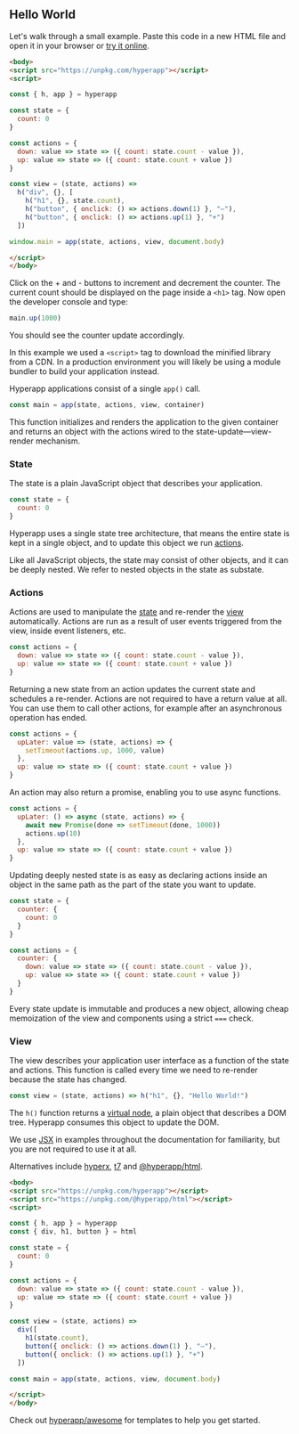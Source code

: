 ## Hello World

Let's walk through a small example. Paste this code in a new HTML file and open it in your browser or [try it online](https://codepen.io/hyperapp/pen/zNxZLP?editors=0010).

```html
<body>
<script src="https://unpkg.com/hyperapp"></script>
<script>

const { h, app } = hyperapp

const state = {
  count: 0
}

const actions = {
  down: value => state => ({ count: state.count - value }),
  up: value => state => ({ count: state.count + value })
}

const view = (state, actions) =>
  h("div", {}, [
    h("h1", {}, state.count),
    h("button", { onclick: () => actions.down(1) }, "–"),
    h("button", { onclick: () => actions.up(1) }, "+")
  ])

window.main = app(state, actions, view, document.body)

</script>
</body>
```

Click on the + and - buttons to increment and decrement the counter. The current count should be displayed on the page inside a `<h1>` tag. Now open the developer console and type:

```js
main.up(1000)
```

You should see the counter update accordingly.

In this example we used a `<script>` tag to download the minified library from a CDN. In a production environment you will likely be using a module bundler to build your application instead.

Hyperapp applications consist of a single `app()` call.

```js
const main = app(state, actions, view, container)
```

This function initializes and renders the application to the given container and returns an object with the actions wired to the state-update—view-render mechanism.

### State

The state is a plain JavaScript object that describes your application.

```js
const state = {
  count: 0
}
```

Hyperapp uses a single state tree architecture, that means the entire state is kept in a single object, and to update this object we run [actions](#actions).

Like all JavaScript objects, the state may consist of other objects, and it can be deeply nested. We refer to nested objects in the state as substate.

### Actions

Actions are used to manipulate the [state](#state) and re-render the [view](#view) automatically. Actions are run as a result of user events triggered from the view, inside event listeners, etc.

```js
const actions = {
  down: value => state => ({ count: state.count - value }),
  up: value => state => ({ count: state.count + value })
}
```

Returning a new state from an action updates the current state and schedules a re-render. Actions are not required to have a return value at all. You can use them to call other actions, for example after an asynchronous operation has ended.

```js
const actions = {
  upLater: value => (state, actions) => {
    setTimeout(actions.up, 1000, value)
  },
  up: value => state => ({ count: state.count + value })
}
```

An action may also return a promise, enabling you to use async functions.

```js
const actions = {
  upLater: () => async (state, actions) => {
    await new Promise(done => setTimeout(done, 1000))
    actions.up(10)
  },
  up: value => state => ({ count: state.count + value })
}
```

Updating deeply nested state is as easy as declaring actions inside an object in the same path as the part of the state you want to update.

```js
const state = {
  counter: {
    count: 0
  }
}

const actions = {
  counter: {
    down: value => state => ({ count: state.count - value }),
    up: value => state => ({ count: state.count + value })
  }
}
```

Every state update is immutable and produces a new object, allowing cheap memoization of the view and components using a strict `===` check.

### View

The view describes your application user interface as a function of the state and actions. This function is called every time we need to re-render because the state has changed.

```js
const view = (state, actions) => h("h1", {}, "Hello World!")
```

The `h()` function returns a [virtual node](vnodes.md), a plain object that describes a DOM tree. Hyperapp consumes this object to update the DOM.

We use [JSX](https://facebook.github.io/jsx/) in examples throughout the documentation for familiarity, but you are not required to use it at all.

Alternatives include [hyperx](https://github.com/choojs/hyperx), [t7](https://github.com/trueadm/t7) and [@hyperapp/html](https://github.com/hyperapp/html).

```html
<body>
<script src="https://unpkg.com/hyperapp"></script>
<script src="https://unpkg.com/@hyperapp/html"></script>
<script>

const { h, app } = hyperapp
const { div, h1, button } = html

const state = {
  count: 0
}

const actions = {
  down: value => state => ({ count: state.count - value }),
  up: value => state => ({ count: state.count + value })
}

const view = (state, actions) =>
  div([
    h1(state.count),
    button({ onclick: () => actions.down(1) }, "–"),
    button({ onclick: () => actions.up(1) }, "+")
  ])

const main = app(state, actions, view, document.body)

</script>
</body>
```

Check out [hyperapp/awesome](https://github.com/hyperapp/awesome#apps-and-boilerplates) for templates to help you get started.

